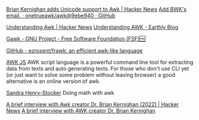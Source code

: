 
[Brian Kernighan adds Unicode support to Awk | Hacker News](https://news.ycombinator.com/item?id=32534173)
[Add BWK's email. · onetrueawk/awk@9ebe940 · GitHub](https://github.com/onetrueawk/awk/commit/9ebe940cf3c652b0e373634d2aa4a00b8395b636)

[Understanding Awk | Hacker News](https://news.ycombinator.com/item?id=28707463)
[Understanding AWK - Earthly Blog](https://earthly.dev/blog/awk-examples/)

[Gawk - GNU Project - Free Software Foundation (FSF)🆓](https://www.gnu.org/software/gawk)

[GitHub - ezrosent/frawk: an efficient awk-like language](https://github.com/ezrosent/frawk)

[AWK JS](https://awk.js.org/)
AWK script language is a powerful command line tool for extracting data from texts and auto generating texts. For those who don't use CLI yet (or just want to solve some problem without leaving browser)
a good alternative is an online version of awk.

[Sandra Henry-Stocker](http://www.computerworld.com/article/2974753/linux/doing-math-with-awk.html)
Doing math with awk

[A brief interview with Awk creator Dr. Brian Kernighan (2022) | Hacker News](https://news.ycombinator.com/item?id=40988837)
[A brief interview with AWK creator Dr. Brian Kernighan](https://pldb.io/blog/brianKernighan.html)
